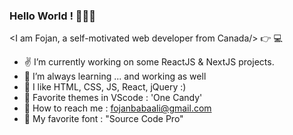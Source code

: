 ### Hello World ! 👋😄👋

 <I am Fojan, a self-motivated web developer from Canada/> :point_right: 💻

- ✌  I’m currently working on some ReactJS & NextJS projects.
- 🌱 I’m always learning ... and working as well
- 💛 I like HTML, CSS, JS, React, jQuery :)
- 🍬 Favorite themes in VScode : 'One Candy'
- 💌 How to reach me : fojanbabaali@gmail.com
- 💙 My favorite font : "Source Code Pro"

